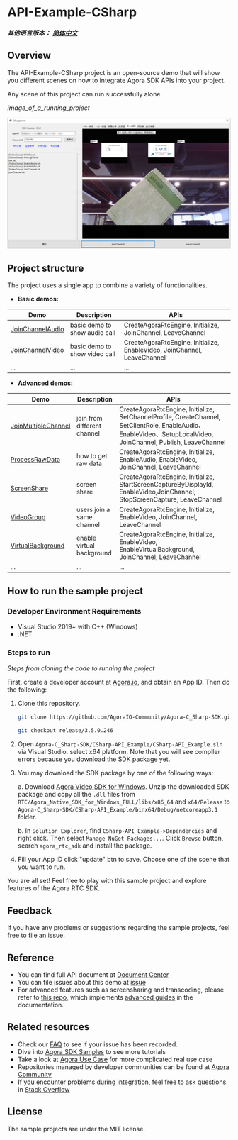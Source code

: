 # API-Example-CSharp

*__其他语言版本：__  [__简体中文__](README.zh.md)*

## Overview

The API-Example-CSharp project is an open-source demo that will show you different scenes on how to integrate Agora SDK APIs into your project.

Any scene of this project can run successfully alone.

*image_of_a_running_project*

![snapshot.png](./CSharp-API_Example/res/snapshot.png)

## Project structure

The project uses a single app to combine a variety of functionalities.

* **Basic demos:**

| Demo                                     | Description                            | APIs                                                                     |
| ---------------------------------------- | -------------------------------------- | ------------------------------------------------------------------------ |
| [JoinChannelAudio][JoinChannelAudioLink] | basic demo to show audio call          | CreateAgoraRtcEngine, Initialize, JoinChannel, LeaveChannel              |
| [JoinChannelVideo][JoinChannelVideoLink] | basic demo to show video call          | CreateAgoraRtcEngine, Initialize, EnableVideo, JoinChannel, LeaveChannel |
| ...                                      | ...                                    | ...                                                                      |

* **Advanced demos:**

| Demo                                           | Description                      | APIs                                                                     |
| ---------------------------------------------- | -------------------------------- | ------------------------------------------------------------------------ |
| [JoinMultipleChannel][JoinMultipleChannelLink] | join from different channel      | CreateAgoraRtcEngine, Initialize, SetChannelProfile, CreateChannel, SetClientRole, EnableAudio、EnableVideo、SetupLocalVideo, JoinChannel, Publish, LeaveChannel |
| [ProcessRawData][ProcessRawDataLink]           | how to get raw data              | CreateAgoraRtcEngine, Initialize, EnableAudio, EnableVideo, JoinChannel, LeaveChannel |
| [ScreenShare][ScreenShareLink]                 | screen share                     | CreateAgoraRtcEngine, Initialize, StartScreenCaptureByDisplayId, EnableVideo,JoinChannel, StopScreenCapture, LeaveChannel |
| [VideoGroup][VideoGroupLink]                   | users join a same channel        | CreateAgoraRtcEngine, Initialize, EnableVideo, JoinChannel, LeaveChannel |
| [VirtualBackground][VirtualBackgroundLink]     | enable virtual background        | CreateAgoraRtcEngine, Initialize, EnableVideo, EnableVirtualBackground, JoinChannel, LeaveChannel |
| ...                                            | ...                              | ...                                                                      |

## How to run the sample project

### Developer Environment Requirements

- Visual Studio 2019+ with C++ (Windows)
- .NET

### Steps to run

*Steps from cloning the code to running the project*

First, create a developer account at [Agora.io](https://dashboard.agora.io/signin/), and obtain an App ID. Then do the following:

1. Clone this repository.

	```bash
	git clone https://github.com/AgoraIO-Community/Agora-C_Sharp-SDK.git
	```

	```bash
	git checkout release/3.5.0.246
	```
	
2. Open `Agora-C_Sharp-SDK/CSharp-API_Example/CSharp-API_Example.sln` via Visual Studio. select x64 platform. 
Note that you will see compiler errors because you download the SDK package yet.

3. You may download the SDK package by one of the following ways:

    a. Download [Agora Video SDK for Windows](https://download.agora.io/sdk/release/iris_3.5.0.3_RTC_Windows_20211118_0343.zip). Unzip the downloaded SDK package and copy all the `.dll` files from `RTC/Agora_Native_SDK_for_Windows_FULL/libs/x86_64` and `x64/Release` to `Agora-C_Sharp-SDK/CSharp-API_Example/binx64/Debug/netcoreapp3.1` folder.
    
    b. In `Solution Explorer`, find `CSharp-API_Example->Dependencies` and right click. Then select `Manage NuGet Packages...`. Click `Browse` button, search `agora_rtc_sdk` and install the package.

4.  Fill your App ID click "update" btn to save. Choose one of the scene that you want to run.

You are all set! Feel free to play with this sample project and explore features of the Agora RTC SDK.

## Feedback

If you have any problems or suggestions regarding the sample projects, feel free to file an issue.

## Reference

- You can find full API document at [Document Center](https://docs.agora.io/en/Video/API%20Reference/unity/index.html)
- You can file issues about this demo at [issue](https://github.com/AgoraIO/Voice-Call-for-Mobile-Gaming/issues)
- For advanced features such as screensharing and transcoding, please refer to [this repo](https://bit.ly/2RRP5tK), which implements [advanced guides](https://docs.agora.io/en/Interactive%20Broadcast/media_relay_unity?platform=Unity) in the documentation.

## Related resources

- Check our [FAQ](https://docs.agora.io/en/faq) to see if your issue has been recorded.
- Dive into [Agora SDK Samples](https://github.com/AgoraIO) to see more tutorials
- Take a look at [Agora Use Case](https://github.com/AgoraIO-usecase) for more complicated real use case
- Repositories managed by developer communities can be found at [Agora Community](https://github.com/AgoraIO-Community)
- If you encounter problems during integration, feel free to ask questions in [Stack Overflow](https://stackoverflow.com/questions/tagged/agora.io)

## License
The sample projects are under the MIT license.

[JoinChannelAudioLink]:./CSharp-API_Example/src/Basic/JoinChannelAudio/JoinChannelAudio.cs
[JoinChannelVideoLink]:./CSharp-API_Example/src/Basic/JoinChannelVideo/JoinChannelVideo.cs
[JoinMultipleChannelLink]:./CSharp-API_Example/src/Advanced/JoinMultipleChannel/JoinMultipleChannel.cs
[ProcessRawDataLink]:./CSharp-API_Example/src/Advanced/ProcessRawData/ProcessRawData.cs
[ScreenShareLink]:./CSharp-API_Example/src/Advanced/ScreenShare/ScreenShare.cs
[VideoGroupLink]:./CSharp-API_Example/src/Advanced/VideoGroup/VideoGroup.cs
[VirtualBackgroundLink]:./CSharp-API_Example/src/Advanced/VirtualBackground/VirtualBackground.cs
